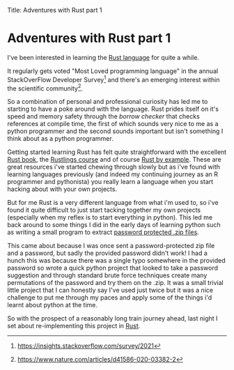 Title: Adventures with Rust part 1

# Adventures with Rust part 1

I've been interested in learning the [Rust language](https://www.rust-lang.org/) for quite a while. 

It regularly gets voted "Most Loved programming language" in the annual StackOverFlow Developer Survey[^1] and there's an emerging interest within the scientific community[^2].

So a combination of personal and professional curiosity has led me to starting to have a poke around with the language. 
Rust prides itself on it's speed and memory safety through the _borrow checker_ that checks references at compile time, the first of which sounds very nice to me as a python programmer and the second sounds important but isn't something I think about as a python programmer.

Getting started learning Rust has felt quite straightforward with the excellent [Rust book](https://doc.rust-lang.org/book/), the [Rustlings course](https://github.com/rust-lang/rustlings/) and of course [Rust by example](https://doc.rust-lang.org/stable/rust-by-example/).
These are great resources i've started chewing through slowly but as i've found with learning languages previously (and indeed my continuing journey as an R programmer and pythonista) you really learn a language when you start hacking about with your own projects. 

But for me Rust is a very different language from what i'm used to, so i've found it quite difficult to just start tacking together my own projects (especially when my reflex is to start everything in python). 
This led me back around to some things I did in the early days of learning python such as writing a small program to extract [password protected .zip files](https://github.com/Sparrow0hawk/zip_unlock).

This came about because I was once sent a password-protected zip file and a password, but sadly the provided password didn't work! 
I had a hunch this was because there was a single typo somewhere in the provided password so wrote a quick python project that looked to take a password suggestion and through standard brute force techniques create many permutations of the password and try them on the .zip.
It was a small trivial little project that I can honestly say I've used just twice but it was a nice challenge to put me through my paces and apply some of the things i'd learnt about python at the time.

So with the prospect of a reasonably long train journey ahead, last night I set about re-implementing this project in [Rust](https://github.com/Sparrow0hawk/zip-cracker-rs). 

[^1]: https://insights.stackoverflow.com/survey/2021
[^2]: https://www.nature.com/articles/d41586-020-03382-2
